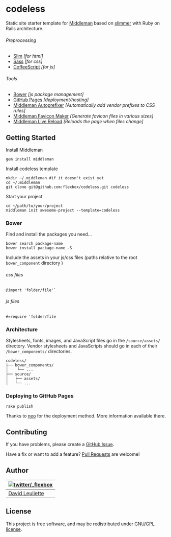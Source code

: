 # codeless

Static site starter template for [Middleman](http://middlemanapp.com) based on [slimmer](https://github.com/polymatt/slimmer) with Ruby on Rails architecture.

###### Preprocessing
- [Slim](http://slim-lang.com) *[for html]*
- [Sass](http://sass-lang.com) *[for css]*
- [CoffeeScript](http://coffeescript.org) *[for js]*

###### Tools
- [Bower](http://bower.io) *[js package management]*
- [GitHub Pages](http://pages.github.com) *[deployment/hosting]*
- [Middleman Autoprefixer](https://github.com/middleman/middleman-autoprefixer) *[Automatically add vendor prefixes to CSS rules]*
- [Middleman Favicon Maker](https://github.com/follmann/middleman-favicon-maker) *[Generate favicon files in various sizes]*
- [Middleman Live Reload](https://github.com/middleman/middleman-livereload) *[Reloads the page when files change]*


## Getting Started

Install Middleman

    gem install middleman

Install codeless template

    mkdir ~/.middleman #if it doesn't exist yet
    cd ~/.middleman
    git clone git@github.com:flexbox/codeless.git codeless

Start your project

    cd ~/path/to/your/project
    middleman init awesome-project --template=codeless

### Bower

Find and install the packages you need…

    bower search package-name
    bower install package-name -S

Include the assets in your js/css files (paths relative to the root `bower_component` directory )

###### css files

    @import 'folder/file'`

###### js files

    #=require 'folder/file


### Architecture

Stylesheets, fonts, images, and JavaScript files go in the `/source/assets/` directory.
Vendor stylesheets and JavaScripts should go in each of their `/bower_components/` directories.

    codeless/
    ├── bower_components/
    │    └── ...
    ├── source/
    │   ├── assets/
    │   └── ...

### Deploying to GitHub Pages

    rake publish

Thanks to [neo](https://github.com/neo/middleman-gh-pages) for the deployment method. More information available there.


## Contributing

If you have problems, please create a [GitHub Issue](https://github.com/flexbox/codeless/issues).

Have a fix or want to add a feature? [Pull Requests](https://github.com/flexbox/codeless/pulls) are welcome!

## Author

| [![twitter/_flexbox](https://gravatar.com/avatar/66ecc55f1bc2e5863eb516ee6f20794e?s=70)](https://twitter.com/_flexbox "Follow @_flexbox on Twitter") |
|---|
| [David Leuliette](http://davidl.fr/) |

## License

This project is free software, and may be redistributed under [GNU/GPL license](LICENSE.md).
